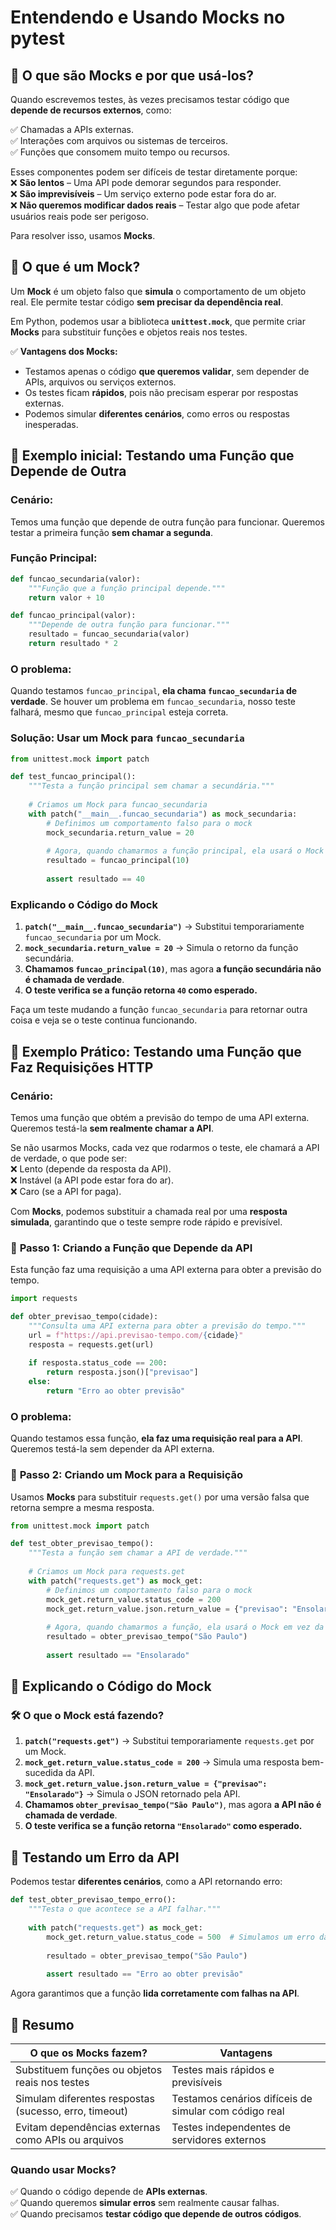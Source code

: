 # **Entendendo e Usando Mocks no pytest**

## 📌 **O que são Mocks e por que usá-los?**  

Quando escrevemos testes, às vezes precisamos testar código que **depende de recursos externos**, como:  

✅ Chamadas a APIs externas.  
✅ Interações com arquivos ou sistemas de terceiros.  
✅ Funções que consomem muito tempo ou recursos.  

Esses componentes podem ser difíceis de testar diretamente porque:  
❌ **São lentos** – Uma API pode demorar segundos para responder.  
❌ **São imprevisíveis** – Um serviço externo pode estar fora do ar.  
❌ **Não queremos modificar dados reais** – Testar algo que pode afetar usuários reais pode ser perigoso.  

Para resolver isso, usamos **Mocks**.  


## 🔹 **O que é um Mock?**  

Um **Mock** é um objeto falso que **simula** o comportamento de um objeto real. Ele permite testar código **sem precisar da dependência real**.  

Em Python, podemos usar a biblioteca **`unittest.mock`**, que permite criar **Mocks** para substituir funções e objetos reais nos testes.  

✅ **Vantagens dos Mocks:**  
- Testamos apenas o código **que queremos validar**, sem depender de APIs, arquivos ou serviços externos.  
- Os testes ficam **rápidos**, pois não precisam esperar por respostas externas.  
- Podemos simular **diferentes cenários**, como erros ou respostas inesperadas.  

## 📌 **Exemplo inicial: Testando uma Função que Depende de Outra**  

### **Cenário:**

Temos uma função que depende de outra função para funcionar. Queremos testar a primeira função **sem chamar a segunda**.

### **Função Principal:**

```python
def funcao_secundaria(valor):
    """Função que a função principal depende."""
    return valor + 10

def funcao_principal(valor):
    """Depende de outra função para funcionar."""
    resultado = funcao_secundaria(valor)
    return resultado * 2
```

### **O problema:**

Quando testamos `funcao_principal`, **ela chama `funcao_secundaria` de verdade**. Se houver um problema em `funcao_secundaria`, nosso teste falhará, mesmo que `funcao_principal` esteja correta.

### **Solução: Usar um Mock para `funcao_secundaria`**

```python
from unittest.mock import patch

def test_funcao_principal():
    """Testa a função principal sem chamar a secundária."""
    
    # Criamos um Mock para funcao_secundaria
    with patch("__main__.funcao_secundaria") as mock_secundaria:
        # Definimos um comportamento falso para o mock
        mock_secundaria.return_value = 20
        
        # Agora, quando chamarmos a função principal, ela usará o Mock em vez da real
        resultado = funcao_principal(10)
        
        assert resultado == 40
```

### **Explicando o Código do Mock**

1. **`patch("__main__.funcao_secundaria")`** → Substitui temporariamente `funcao_secundaria` por um Mock.
2. **`mock_secundaria.return_value = 20`** → Simula o retorno da função secundária.
3. **Chamamos `funcao_principal(10)`**, mas agora **a função secundária não é chamada de verdade**.
4. **O teste verifica se a função retorna `40` como esperado.**

Faça um teste mudando a função `funcao_secundaria` para retornar outra coisa e veja se o teste continua funcionando.

## 📌 **Exemplo Prático: Testando uma Função que Faz Requisições HTTP**  

### **Cenário:**  
Temos uma função que obtém a previsão do tempo de uma API externa. Queremos testá-la **sem realmente chamar a API**.  

Se não usarmos Mocks, cada vez que rodarmos o teste, ele chamará a API de verdade, o que pode ser:  
❌ Lento (depende da resposta da API).  
❌ Instável (a API pode estar fora do ar).  
❌ Caro (se a API for paga).  

Com **Mocks**, podemos substituir a chamada real por uma **resposta simulada**, garantindo que o teste sempre rode rápido e previsível.  


### 🔹 **Passo 1: Criando a Função que Depende da API**  
Esta função faz uma requisição a uma API externa para obter a previsão do tempo.  

```python
import requests

def obter_previsao_tempo(cidade):
    """Consulta uma API externa para obter a previsão do tempo."""
    url = f"https://api.previsao-tempo.com/{cidade}"
    resposta = requests.get(url)
    
    if resposta.status_code == 200:
        return resposta.json()["previsao"]
    else:
        return "Erro ao obter previsão"
```

### **O problema:**  
Quando testamos essa função, **ela faz uma requisição real para a API**. Queremos testá-la sem depender da API externa.  


### 🔹 **Passo 2: Criando um Mock para a Requisição**  

Usamos **Mocks** para substituir `requests.get()` por uma versão falsa que retorna sempre a mesma resposta.  

```python
from unittest.mock import patch

def test_obter_previsao_tempo():
    """Testa a função sem chamar a API de verdade."""
    
    # Criamos um Mock para requests.get
    with patch("requests.get") as mock_get:
        # Definimos um comportamento falso para o mock
        mock_get.return_value.status_code = 200
        mock_get.return_value.json.return_value = {"previsao": "Ensolarado"}
        
        # Agora, quando chamarmos a função, ela usará o Mock em vez da API real
        resultado = obter_previsao_tempo("São Paulo")
        
        assert resultado == "Ensolarado"
```


## 🔹 **Explicando o Código do Mock**
### 🛠️ **O que o Mock está fazendo?**
1. **`patch("requests.get")`** → Substitui temporariamente `requests.get` por um Mock.  
2. **`mock_get.return_value.status_code = 200`** → Simula uma resposta bem-sucedida da API.  
3. **`mock_get.return_value.json.return_value = {"previsao": "Ensolarado"}`** → Simula o JSON retornado pela API.  
4. **Chamamos `obter_previsao_tempo("São Paulo")`**, mas agora **a API não é chamada de verdade**.  
5. **O teste verifica se a função retorna `"Ensolarado"` como esperado.**  


## 🔹 **Testando um Erro da API**
Podemos testar **diferentes cenários**, como a API retornando erro:  

```python
def test_obter_previsao_tempo_erro():
    """Testa o que acontece se a API falhar."""
    
    with patch("requests.get") as mock_get:
        mock_get.return_value.status_code = 500  # Simulamos um erro da API
        
        resultado = obter_previsao_tempo("São Paulo")
        
        assert resultado == "Erro ao obter previsão"
```

Agora garantimos que a função **lida corretamente com falhas na API**.


## 📌 **Resumo**
| **O que os Mocks fazem?** | **Vantagens** |
|----------------------------|--------------|
| Substituem funções ou objetos reais nos testes | Testes mais rápidos e previsíveis |
| Simulam diferentes respostas (sucesso, erro, timeout) | Testamos cenários difíceis de simular com código real |
| Evitam dependências externas como APIs ou arquivos | Testes independentes de servidores externos |

### **Quando usar Mocks?**
✅ Quando o código depende de **APIs externas**.  
✅ Quando queremos **simular erros** sem realmente causar falhas.  
✅ Quando precisamos **testar código que depende de outros códigos**.  